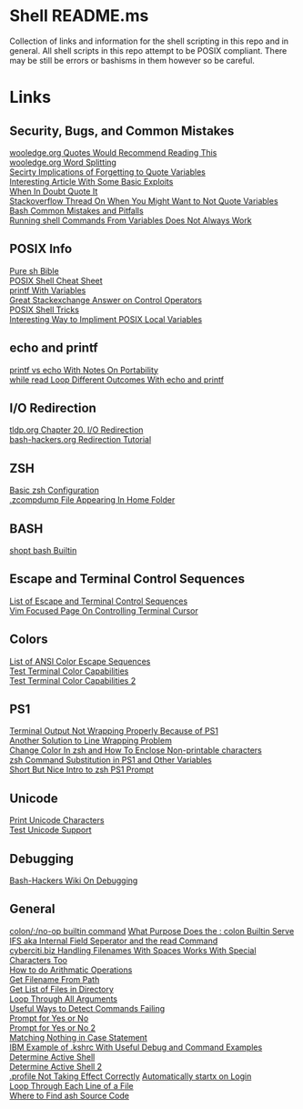 # Shell README.ms
Collection of links and information for the shell scripting in this repo and in general.
All shell scripts in this repo attempt to be POSIX compliant.
There may be still be errors or bashisms in them however so be careful.

# Links

## Security, Bugs, and Common Mistakes
[wooledge.org Quotes Would Recommend Reading This](https://mywiki.wooledge.org/Quotes)<br  />
[wooledge.org Word Splitting](https://mywiki.wooledge.org/WordSplitting)<br  />
[Secirty Implications of Forgetting to Quote Variables](https://unix.stackexchange.com/questions/171346/security-implications-of-forgetting-to-quote-a-variable-in-bash-posix-shells)<br  />
[Interesting Article With Some Basic Exploits](https://www.linuxjournal.com/content/writing-secure-shell-scripts)<br  />
[When In Doubt Quote It](https://stackoverflow.com/questions/10067266/when-to-wrap-quotes-around-a-shell-variable)<br  />
[Stackoverflow Thread On When You Might Want to Not Quote Variables](https://stackoverflow.com/questions/32674809/is-there-any-reason-not-to-quote-variables)<br  />
[Bash Common Mistakes and Pitfalls](https://mywiki.wooledge.org/BashPitfalls)<br  />
[Running shell Commands From Variables Does Not Always Work](https://stackoverflow.com/questions/28580226/run-a-shell-command-from-a-variable-in-a-shell-script)<br  />

## POSIX Info
[Pure sh Bible](https://github.com/dylanaraps/pure-sh-bible/blob/master/README.md)<br  />
[POSIX Shell Cheat Sheet](https://steinbaugh.com/posts/posix.html)<br  />
[printf With Variables](https://github.com/koalaman/shellcheck/wiki/SC2059)<br  />
[Great Stackexchange Answer on Control Operators](https://unix.stackexchange.com/questions/159513/what-are-the-shells-control-and-redirection-operators/159514#159514)<br  />
[POSIX Shell Tricks](https://www.etalabs.net/sh_tricks.html)<br  />
[Interesting Way to Impliment POSIX Local Variables](https://stackoverflow.com/questions/18597697/posix-compliant-way-to-scope-variables-to-a-function-in-a-shell-script)<br  />

## echo and printf
[printf vs echo With Notes On Portability](https://askubuntu.com/questions/467747/which-is-better-printf-or-echo/467756#467756)<br  />
[while read Loop Different Outcomes With echo and printf](https://askubuntu.com/questions/938594/using-while-read-echo-and-printf-get-different-outcomes)<br  />

## I/O Redirection
[tldp.org Chapter 20. I/O Redirection](https://tldp.org/LDP/abs/html/io-redirection.html)<br  />
[bash-hackers.org Redirection Tutorial](https://wiki.bash-hackers.org/howto/redirection_tutorial)<br  />

## ZSH
[Basic zsh Configuration](https://thevaluable.dev/zsh-install-configure-mouseless/)<br  />
[.zcompdump File Appearing In Home Folder](https://stackoverflow.com/questions/62931101/i-have-multiple-files-of-zcompdump-why-do-i-have-multiple-files-of-these)<br  />

## BASH
[shopt bash Builtin](https://www.computerhope.com/unix/bash/shopt.htm)<br  />

## Escape and Terminal Control Sequences
[List of Escape and Terminal Control Sequences](https://www2.ccs.neu.edu/research/gpc/VonaUtils/vona/terminal/vtansi.htm)<br  />
[Vim Focused Page On Controlling Terminal Cursor](https://ttssh2.osdn.jp/manual/4/en/usage/tips/vim.html)<br  />

## Colors
[List of ANSI Color Escape Sequences](https://stackoverflow.com/questions/4842424/list-of-ansi-color-escape-sequences)<br  />
[Test Terminal Color Capabilities](https://github.com/termstandard/colors)<br  />
[Test Terminal Color Capabilities 2](https://unix.stackexchange.com/questions/450365/check-if-terminal-supports-24-bit-true-color)<br  />

## PS1
[Terminal Output Not Wrapping Properly Because of PS1](https://unix.stackexchange.com/questions/105958/terminal-prompt-not-wrapping-correctly)<br  />
[Another Solution to Line Wrapping Problem](https://stackoverflow.com/questions/24839271/bash-ps1-line-wrap-issue-with-non-printing-characters-from-an-external-command)<br  />
[Change Color In zsh and How To Enclose Non-printable characters](https://stackoverflow.com/questions/689765/how-can-i-change-the-color-of-my-prompt-in-zsh-different-from-normal-text)<br  />
[zsh Command Substitution in PS1 and Other Variables](https://superuser.com/questions/142099/get-function-into-ps1-zsh)<br  />
[Short But Nice Intro to zsh PS1 Prompt](https://voracious.dev/a-guide-to-customizing-the-zsh-shell-prompt)<br  />

## Unicode
[Print Unicode Characters](https://stackoverflow.com/questions/602912/how-do-you-echo-a-4-digit-unicode-character-in-bash)<br  />
[Test Unicode Support](https://unix.stackexchange.com/questions/184345/detect-how-much-of-unicode-my-terminal-supports-even-through-screen)<br  />

## Debugging
[Bash-Hackers Wiki On Debugging](https://wiki.bash-hackers.org/scripting/debuggingtips)<br  />

## General
[colon/:/no-op builtin command](https://stackoverflow.com/questions/12404661/what-is-the-use-case-of-noop-in-bash)
[What Purpose Does the : colon Builtin Serve](https://unix.stackexchange.com/questions/31673/what-purpose-does-the-colon-builtin-serve)
[IFS aka Internal Field Seperator and the read Command](https://unix.stackexchange.com/questions/209123/understanding-ifs-read-r-line)<br  />
[cyberciti.biz Handling Filenames With Spaces Works With Special Characters Too](https://www.cyberciti.biz/tips/handling-filenames-with-spaces-in-bash.html)<br  />
[How to do Arithmatic Operations](https://bash.cyberciti.biz/guide/Perform_arithmetic_operations)<br  />
[Get Filename From Path](https://stackoverflow.com/questions/3362920/get-just-the-filename-from-a-path-in-a-bash-script)<br  />
[Get List of Files in Directory](https://stackoverflow.com/questions/2437452/how-to-get-the-list-of-files-in-a-directory-in-a-shell-script)<br  />
[Loop Through All Arguments](https://unix.stackexchange.com/questions/79343/how-to-loop-through-arguments-in-a-bash-script)<br  />
[Useful Ways to Detect Commands Failing](https://stackoverflow.com/questions/13793836/how-to-detect-if-a-git-clone-failed-in-a-bash-script)<br  />
[Prompt for Yes or No](https://stackoverflow.com/questions/226703/how-do-i-prompt-for-yes-no-cancel-input-in-a-linux-shell-script)<br  />
[Prompt for Yes or No 2](https://stackoverflow.com/questions/29436275/how-to-prompt-for-yes-or-no-in-bash)<br  />
[Matching Nothing in Case Statement](https://stackoverflow.com/questions/17575392/how-do-i-test-for-an-empty-string-in-a-bash-case-statement)<br  />
[IBM Example of .kshrc With Useful Debug and Command Examples](https://www.ibm.com/docs/en/aix/7.1?topic=files-kshrc-file)<br  />
[Determine Active Shell](https://stackoverflow.com/questions/3327013/how-to-determine-the-current-shell-im-working-on)<br  />
[Determine Active Shell 2](https://unix.stackexchange.com/questions/71121/determine-shell-in-script-during-runtime)<br  />
[.profile Not Taking Effect Correctly](https://nanxiao.me/en/why-doesnt-profile-take-effect-in-arch-linux/)
[Automatically startx on Login](https://wiki.archlinux.org/title/Xinit#Autostart_X_at_login)<br  />
[Loop Through Each Line of a File](https://stackoverflow.com/questions/1521462/looping-through-the-content-of-a-file-in-bash)<br  />
[Where to Find ash Source Code](https://unix.stackexchange.com/questions/276477/where-to-find-the-source-code-for-the-almquist-shell)<br  />
